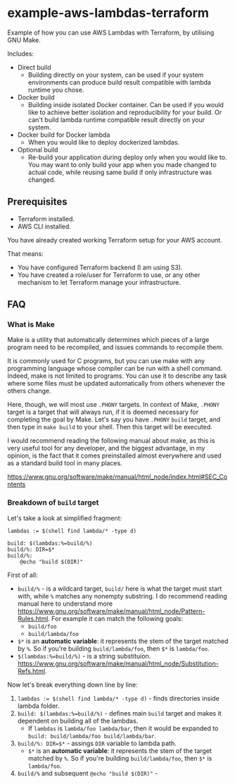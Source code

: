 # example-aws-lambdas-terraform

Example of how you can use AWS Lambdas with Terraform,
by utilising GNU Make.

Includes:

* Direct build
    * Building directly on your system, can be used if your
      system environments can produce build result compatible
      with lambda runtime you chose.
* Docker build
    * Building inside isolated Docker container. Can be used if you
      would like to achieve better isolation and reproducibility
      for your build. Or can't build lambda runtime compatible result
      directly on your system.
* Docker build for Docker lambda
    * When you would like to deploy dockerized lambdas.
* Optional build
    * Re-build your application during deploy only when you would like to.
      You may want to only build your app when you made changed to actual
      code, while reusing same build if only infrastructure was changed.

## Prerequisites

* Terraform installed.
* AWS CLI installed.

You have already created working Terraform setup for your AWS account.

That means:

* You have configured Terraform backend (I am using S3).
* You have created a role/user for Terraform to use, or any 
  other mechanism to let Terraform manage your infrastructure.

## FAQ

### What is Make

Make is a utility that automatically determines which pieces
of a large program need to be recompiled, and issues commands
to recompile them.

It is commonly used for C programs, but you can use make 
with any programming language whose compiler can be run 
with a shell command. Indeed, make is not limited to programs.
You can use it to describe any task where some files must 
be updated automatically from others whenever the others change.

Here, though, we will most use `.PHONY` targets.
In context of Make, `.PHONY` target is a target that will
always run, if it is deemed necessary for completing the
goal by Make. Let's say you have `.PHONY` `build` target,
and then type in `make build` to your shell. Then this
target will be executed.

I would recommend reading the following manual about make,
as this is very useful tool for any developer, and the
biggest advantage, in my opinion, is the fact that it
comes preinstalled almost everywhere and used as a
standard build tool in many places.

https://www.gnu.org/software/make/manual/html_node/index.html#SEC_Contents

### Breakdown of `build` target

Let's take a look at simplified fragment:

```make
lambdas := $(shell find lambda/* -type d)

build: $(lambdas:%=build/%)
build/%: DIR=$*
build/%:
	@echo "build $(DIR)"
```

First of all:

*  `build/%` - is a wildcard target, `build/` here is what the target must start with,
    while `%` matches any nonempty substring. I do recommend reading manual here to
    understand more https://www.gnu.org/software/make/manual/html_node/Pattern-Rules.html.
    For example it can match the following goals: 
    * `build/foo`
    * `build/lambda/foo`
* `$*` is an **automatic variable**: it represents the stem of the target matched by `%`.
  So if you're building `build/lambda/foo`, then `$*` is `lambda/foo`.
* `$(lambdas:%=build/%)` - is a string substituion.
  https://www.gnu.org/software/make/manual/html_node/Substitution-Refs.html.

Now let's break everything down line by line:

1. `lambdas := $(shell find lambda/* -type d)` - finds directories inside lambda folder.
2. `build: $(lambdas:%=build/%)` - defines main `build` target and makes it dependent on
    building all of the lambdas.
    * If `lambdas` is `lambda/foo lambda/bar`, then it would be
      expanded to `build: build/lambda/foo build/lambda/bar`.
3. `build/%: DIR=$*` - assings `DIR` variable to lambda path.
    * `$*` is an **automatic variable**: it represents the stem of the target matched by `%`.
      So if you're building `build/lambda/foo`, then `$*` is `lambda/foo`.
4. `build/%` and subsequent `@echo "build $(DIR)"` - 
